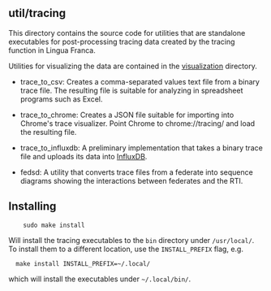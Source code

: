 ## util/tracing

This directory contains the source code for utilities that are standalone executables
for post-processing tracing data created by the tracing function in Lingua Franca.

Utilities for visualizing the data are contained in the [visualization](visualization/README.md)
directory.

* trace\_to\_csv: Creates a comma-separated values text file from a binary trace file.
  The resulting file is suitable for analyzing in spreadsheet programs such as Excel.

* trace\_to\_chrome: Creates a JSON file suitable for importing into Chrome's trace
  visualizer. Point Chrome to chrome://tracing/ and load the resulting file.

* trace\_to\_influxdb: A preliminary implementation that takes a binary trace file
  and uploads its data into [InfluxDB](https://en.wikipedia.org/wiki/InfluxDB).

* fedsd: A utility that converts trace files from a federate into sequence diagrams
  showing the interactions between federates and the RTI.

## Installing

```
    sudo make install
```
Will install the tracing executables to the `bin` directory under `/usr/local/`. To install them to a different location, use the `INSTALL_PREFIX` flag, e.g.

```
  make install INSTALL_PREFIX=~/.local/
```
which will install the executables under `~/.local/bin/`.

